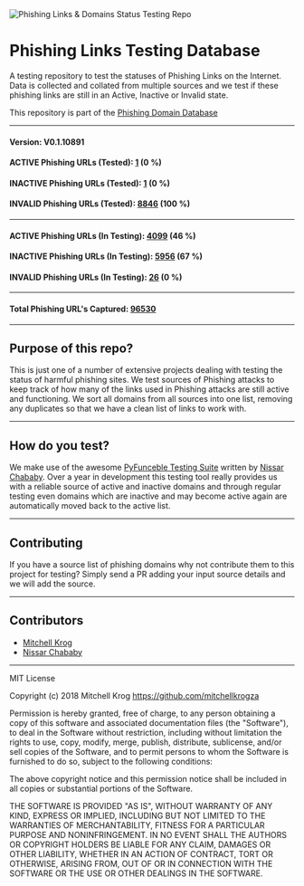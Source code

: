<img src="https://github.com/mitchellkrogza/Phishing-URL-Testing-Database-of-Link-Statuses/blob/master/dev-tools/phishing-logo.jpg" alt="Phishing Links & Domains Status Testing Repo"/>

# Phishing Links Testing Database  

A testing repository to test the statuses of Phishing Links on the Internet. Data is collected and collated from multiple sources and we test if these phishing links are still in an Active, Inactive or Invalid state.

This repository is part of the [Phishing Domain Database](https://github.com/mitchellkrogza/Phishing.Database)

_______________
#### Version: V0.1.10891
#### ACTIVE Phishing URLs (Tested): [1](https://raw.githubusercontent.com/mitchellkrogza/Phishing-URL-Testing-Database-of-Link-Statuses/master/phishing-urls-ACTIVE.txt) (0 %)
#### INACTIVE Phishing URLs (Tested): [1](https://raw.githubusercontent.com/mitchellkrogza/Phishing-URL-Testing-Database-of-Link-Statuses/master/phishing-urls-INACTIVE.txt) (0 %)
#### INVALID Phishing URLs (Tested): [8846](https://raw.githubusercontent.com/mitchellkrogza/Phishing-URL-Testing-Database-of-Link-Statuses/master/phishing-urls-INVALID.txt) (100 %)
*****************************
#### ACTIVE Phishing URLs (In Testing): [4099](https://raw.githubusercontent.com/mitchellkrogza/Phishing-URL-Testing-Database-of-Link-Statuses/master/phishing-urls-ACTIVE-in-testing.txt) (46 %)
#### INACTIVE Phishing URLs (In Testing): [5956](https://raw.githubusercontent.com/mitchellkrogza/Phishing-URL-Testing-Database-of-Link-Statuses/master/phishing-urls-INACTIVE-in-testing.txt) (67 %)
#### INVALID Phishing URLs (In Testing): [26](https://raw.githubusercontent.com/mitchellkrogza/Phishing-URL-Testing-Database-of-Link-Statuses/master/phishing-urls-INVALID-in-testing.txt) (0 %)
*****************************
#### Total Phishing URL's Captured: [96530](https://raw.githubusercontent.com/mitchellkrogza/Phishing-URL-Testing-Database-of-Link-Statuses/master/input-source/ALL-feeds-URLS.lst)
____________________


## Purpose of this repo?

This is just one of a number of extensive projects dealing with testing the status of harmful phishing sites. We test sources of Phishing attacks to keep track of how many of the links used in Phishing attacks are still active and functioning. We sort all domains from all sources into one list, removing any duplicates so that we have a clean list of links to work with.

************************************************
## How do you test?

We make use of the awesome [PyFunceble Testing Suite](https://github.com/funilrys/PyFunceble) written by [Nissar Chababy](https://github.com/funilrys/). Over a year in development this testing tool really provides us with a reliable source of active and inactive domains and through regular testing even domains which are inactive and may become active again are automatically moved back to the active list.

************************************************
## Contributing

If you have a source list of phishing domains why not contribute them to this project for testing? Simply send a PR adding your input source details and we will add the source. 


************************************************
## Contributors

- [Mitchell Krog](https://github.com/mitchellkrogza/)
- [Nissar Chababy](https://github.com/funilrys/)

************************************************
MIT License

Copyright (c) 2018 Mitchell Krog
https://github.com/mitchellkrogza

Permission is hereby granted, free of charge, to any person obtaining a copy
of this software and associated documentation files (the "Software"), to deal
in the Software without restriction, including without limitation the rights
to use, copy, modify, merge, publish, distribute, sublicense, and/or sell
copies of the Software, and to permit persons to whom the Software is
furnished to do so, subject to the following conditions:

The above copyright notice and this permission notice shall be included in all
copies or substantial portions of the Software.

THE SOFTWARE IS PROVIDED "AS IS", WITHOUT WARRANTY OF ANY KIND, EXPRESS OR
IMPLIED, INCLUDING BUT NOT LIMITED TO THE WARRANTIES OF MERCHANTABILITY,
FITNESS FOR A PARTICULAR PURPOSE AND NONINFRINGEMENT. IN NO EVENT SHALL THE
AUTHORS OR COPYRIGHT HOLDERS BE LIABLE FOR ANY CLAIM, DAMAGES OR OTHER
LIABILITY, WHETHER IN AN ACTION OF CONTRACT, TORT OR OTHERWISE, ARISING FROM,
OUT OF OR IN CONNECTION WITH THE SOFTWARE OR THE USE OR OTHER DEALINGS IN THE
SOFTWARE.
